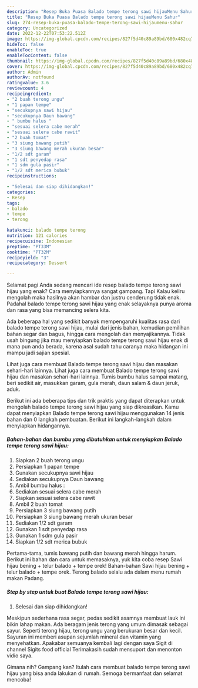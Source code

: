 ```yaml
---
description: "Resep Buka Puasa Balado tempe terong sawi hijauMenu Sahur"
title: "Resep Buka Puasa Balado tempe terong sawi hijauMenu Sahur"
slug: 274-resep-buka-puasa-balado-tempe-terong-sawi-hijaumenu-sahur
category: Uncategorized
date: 2022-12-22T07:53:22.512Z
image: https://img-global.cpcdn.com/recipes/827f5d40c89a89bd/680x482cq70/balado-tempe-terong-sawi-hijau-foto-resep-utama.jpg
hideToc: false
enableToc: true
enableTocContent: false
thumbnail: https://img-global.cpcdn.com/recipes/827f5d40c89a89bd/680x482cq70/balado-tempe-terong-sawi-hijau-foto-resep-utama.jpg
cover: https://img-global.cpcdn.com/recipes/827f5d40c89a89bd/680x482cq70/balado-tempe-terong-sawi-hijau-foto-resep-utama.jpg
author: Admin
authorAv: notfound
ratingvalue: 3.6
reviewcount: 4
recipeingredient:
- "2 buah terong ungu"
- "1 papan tempe"
- "secukupnya sawi hijau"
- "secukupnya Daun bawang"
- " bumbu halus "
- "sesuai selera cabe merah"
- "sesuai selera cabe rawit"
- "2 buah tomat"
- "3 siung bawang putih"
- "3 siung bawang merah ukuran besar"
- "1/2 sdt garam"
- "1 sdt penyedap rasa"
- "1 sdm gula pasir"
- "1/2 sdt merica bubuk"
recipeinstructions:

- "Selesai dan siap dihidangkan!"
categories:
- Resep
tags:
- balado
- tempe
- terong

katakunci: balado tempe terong 
nutrition: 121 calories
recipecuisine: Indonesian
preptime: "PT33M"
cooktime: "PT32M"
recipeyield: "3"
recipecategory: Dessert

---
```



Selamat pagi Anda sedang mencari ide resep balado tempe terong sawi hijau yang enak? Cara menyiapkannya sangat gampang. Tapi Kalau keliru mengolah maka hasilnya akan hambar dan justru cenderung tidak enak. Padahal balado tempe terong sawi hijau yang enak selayaknya punya aroma dan rasa yang bisa memancing selera kita.


Ada beberapa hal yang sedikit banyak mempengaruhi kualitas rasa dari balado tempe terong sawi hijau, mulai dari jenis bahan, kemudian pemilihan bahan segar dan bagus, hingga cara mengolah dan menyajikannya. Tidak usah bingung jika mau menyiapkan balado tempe terong sawi hijau enak di mana pun anda berada, karena asal sudah tahu caranya maka hidangan ini mampu jadi sajian spesial.

Lihat juga cara membuat Balado tempe terong sawi hijau dan masakan sehari-hari lainnya. Lihat juga cara membuat Balado tempe terong sawi hijau dan masakan sehari-hari lainnya. Tumis bumbu halus sampai matang, beri sedikit air, masukkan garam, gula merah, daun salam &amp; daun jeruk, aduk.


Berikut ini ada beberapa tips dan trik praktis yang dapat diterapkan untuk mengolah balado tempe terong sawi hijau yang siap dikreasikan. Kamu dapat menyiapkan Balado tempe terong sawi hijau menggunakan 14 jenis bahan dan 0 langkah pembuatan. Berikut ini langkah-langkah dalam menyiapkan hidangannya.

<!--inarticleads1-->

##### Bahan-bahan dan bumbu yang dibutuhkan untuk menyiapkan Balado tempe terong sawi hijau:

1. Siapkan 2 buah terong ungu
1. Persiapkan 1 papan tempe
1. Gunakan secukupnya sawi hijau
1. Sediakan secukupnya Daun bawang
1. Ambil  bumbu halus :
1. Sediakan sesuai selera cabe merah
1. Siapkan sesuai selera cabe rawit
1. Ambil 2 buah tomat
1. Persiapkan 3 siung bawang putih
1. Persiapkan 3 siung bawang merah ukuran besar
1. Sediakan 1/2 sdt garam
1. Gunakan 1 sdt penyedap rasa
1. Gunakan 1 sdm gula pasir
1. Siapkan 1/2 sdt merica bubuk


Pertama-tama, tumis bawang putih dan bawang merah hingga harum. Berikut ini bahan dan cara untuk memasaknya, yuk kita coba resep Sawi hijau bening + telur balado + tempe orek! Bahan-bahan Sawi hijau bening + telur balado + tempe orek. Terong balado selalu ada dalam menu rumah makan Padang. 

<!--inarticleads2-->

##### Step by step untuk buat Balado tempe terong sawi hijau:


1. Selesai dan siap dihidangkan!

Meskipun sederhana rasa segar, pedas sedikit asamnya membuat lauk ini bikin lahap makan. Ada beragam jenis terong yang umum dimasak sebagai sayur. Seperti terong hijau, terong ungu yang berukuran besar dan kecil. Sayuran ini memberi asupan sejumlah mineral dan vitamin yang menyehatkan. Apakabar semuanya kembali lagi dengan saya Sigit di channel Sigits food official Terimakasih sudah mensuport dan menonton vidio saya. 

Gimana nih? Gampang kan? Itulah cara membuat balado tempe terong sawi hijau yang bisa anda lakukan di rumah. Semoga bermanfaat dan selamat mencoba!

